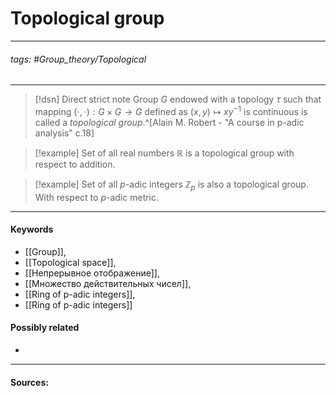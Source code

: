 # Topological group
***
###### tags: #Group_theory/Topological  
***
>[!dsn] Direct strict note
>Group $G$ endowed with a topology $\tau$ such that mapping $(\cdot,\cdot):G\times G\to G$ defined as $(x,y)\mapsto xy^{-1}$ is continuous is called a *topological group*.^[Alain M. Robert - "A course in p-adic analysis" c.18]

>[!example] 
>Set of all real numbers $\mathbb{R}$ is a topological group with respect to addition.

>[!example]
>Set of all $p$-adic integers $\mathbb{Z}_{p}$ is also a topological group. With respect to $p$-adic metric.
***
#### Keywords
- [[Group]],
- [[Topological space]],
- [[Непрерывное отображение]],
- [[Множество действительных чисел]],
- [[Ring of p-adic integers]],
- [[Ring of p-adic integers]]
#### Possibly related
- 
***
#### Sources: